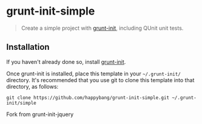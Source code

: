 # grunt-init-simple

> Create a simple project   with [grunt-init][], including QUnit unit tests.

[grunt-init]: https://github.com/happybang/grunt-init-simple.git

## Installation
If you haven't already done so, install [grunt-init][].

Once grunt-init is installed, place this template in your `~/.grunt-init/` directory. It's recommended that you use git to clone this template into that directory, as follows:

```
git clone https://github.com/happybang/grunt-init-simple.git ~/.grunt-init/simple
```
Fork from grunt-init-jquery